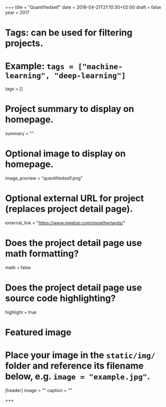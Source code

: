 +++
title = "Quantifiedself"
date = 2018-04-21T21:10:30+02:00
draft = false
year = 2017

# Tags: can be used for filtering projects.
# Example: `tags = ["machine-learning", "deep-learning"]`
tags = []

# Project summary to display on homepage.
summary = ""

# Optional image to display on homepage.
image_preview = "quantifiedself.png"

# Optional external URL for project (replaces project detail page).
external_link = "https://www.meetup.com/qsnetherlands/"

# Does the project detail page use math formatting?
math = false

# Does the project detail page use source code highlighting?
highlight = true

# Featured image
# Place your image in the `static/img/` folder and reference its filename below, e.g. `image = "example.jpg"`.
[header]
image = ""
caption = ""

+++
